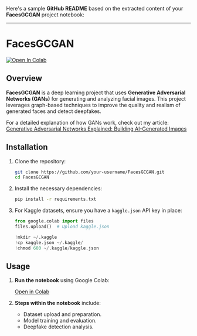 Here's a sample **GitHub README** based on the extracted content of your **FacesGCGAN** project notebook:

---

# FacesGCGAN

[![Open In Colab](https://colab.research.google.com/assets/colab-badge.svg)](https://colab.research.google.com/github/alexisvannson/Deepfake/blob/main/FacesGCGAN.ipynb)

## Overview
**FacesGCGAN** is a deep learning project that uses **Generative Adversarial Networks (GANs)** for generating and analyzing facial images. This project leverages graph-based techniques to improve the quality and realism of generated faces and detect deepfakes.

For a detailed explanation of how GANs work, check out my article:  
[Generative Adversarial Networks Explained: Building AI-Generated Images](https://alexisvannson.hashnode.dev/generative-adversarial-networks-explained-building-ai-generated-images)

## Installation

1. Clone the repository:

   ```bash
   git clone https://github.com/your-username/FacesGCGAN.git
   cd FacesGCGAN
   ```

2. Install the necessary dependencies:

   ```bash
   pip install -r requirements.txt
   ```

3. For Kaggle datasets, ensure you have a `kaggle.json` API key in place:

   ```python
   from google.colab import files
   files.upload()  # Upload kaggle.json

   !mkdir ~/.kaggle
   !cp kaggle.json ~/.kaggle/
   !chmod 600 ~/.kaggle/kaggle.json
   ```

## Usage

1. **Run the notebook** using Google Colab:

   [Open in Colab](https://colab.research.google.com/github/alexisvannson/Deepfake/blob/main/FacesGCGAN.ipynb)

2. **Steps within the notebook** include:
   - Dataset upload and preparation.
   - Model training and evaluation.
   - Deepfake detection analysis.
